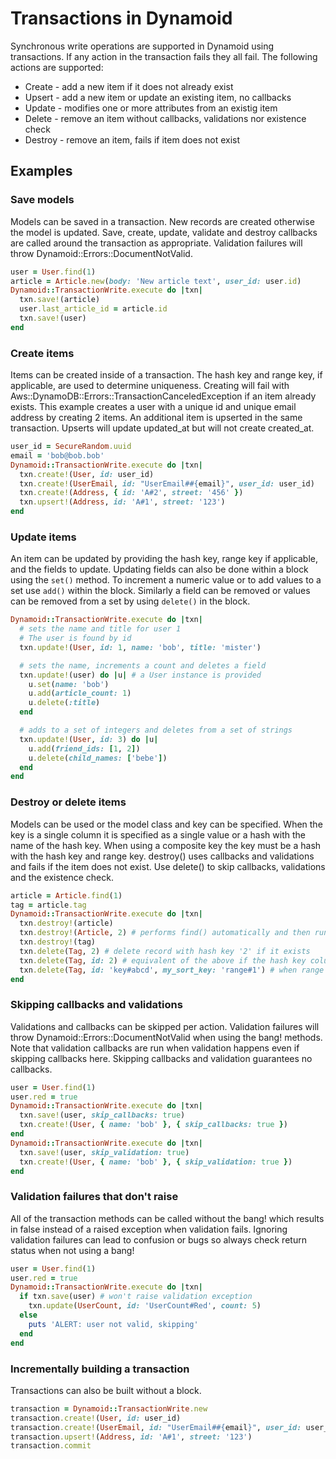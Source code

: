 # Transactions in Dynamoid

Synchronous write operations are supported in Dynamoid using transactions.
If any action in the transaction fails they all fail.
The following actions are supported:

* Create - add a new item if it does not already exist
* Upsert - add a new item or update an existing item, no callbacks
* Update - modifies one or more attributes from an existig item
* Delete - remove an item without callbacks, validations nor existence check
* Destroy - remove an item, fails if item does not exist

## Examples



### Save models
Models can be saved in a transaction.
New records are created otherwise the model is updated.
Save, create, update, validate and destroy callbacks are called around the transaction as appropriate.
Validation failures will throw Dynamoid::Errors::DocumentNotValid.

```ruby
user = User.find(1)
article = Article.new(body: 'New article text', user_id: user.id)
Dynamoid::TransactionWrite.execute do |txn|
  txn.save!(article)
  user.last_article_id = article.id
  txn.save!(user)
end
```

### Create items
Items can be created inside of a transaction.
The hash key and range key, if applicable, are used to determine uniqueness.
Creating will fail with Aws::DynamoDB::Errors::TransactionCanceledException if an item already exists.
This example creates a user with a  unique id and unique email address by creating 2 items.
An additional item is upserted in the same transaction.
Upserts will update updated_at but will not create created_at.

```ruby
user_id = SecureRandom.uuid
email = 'bob@bob.bob'
Dynamoid::TransactionWrite.execute do |txn|
  txn.create!(User, id: user_id)
  txn.create!(UserEmail, id: "UserEmail##{email}", user_id: user_id)
  txn.create!(Address, { id: 'A#2', street: '456' })
  txn.upsert!(Address, id: 'A#1', street: '123')
end
```

### Update items
An item can be updated by providing the hash key, range key if applicable, and the fields to update.
Updating fields can also be done within a block using the `set()` method.
To increment a numeric value or to add values to a set use `add()` within the block.
Similarly a field can be removed or values can be removed from a set by using `delete()` in the block.
```ruby
Dynamoid::TransactionWrite.execute do |txn|
  # sets the name and title for user 1
  # The user is found by id
  txn.update!(User, id: 1, name: 'bob', title: 'mister')

  # sets the name, increments a count and deletes a field
  txn.update!(user) do |u| # a User instance is provided
    u.set(name: 'bob')
    u.add(article_count: 1)
    u.delete(:title)
  end

  # adds to a set of integers and deletes from a set of strings
  txn.update!(User, id: 3) do |u|
    u.add(friend_ids: [1, 2])
    u.delete(child_names: ['bebe'])
  end
end
```

### Destroy or delete items
Models can be used or the model class and key can be specified.
When the key is a single column it is specified as a single value or a hash
with the name of the hash key.
When using a composite key the key must be a hash with the hash key and range key.
destroy() uses callbacks and validations and fails if the item does not exist.
Use delete() to skip callbacks, validations and the existence check.

```ruby
article = Article.find(1)
tag = article.tag
Dynamoid::TransactionWrite.execute do |txn|
  txn.destroy!(article)
  txn.destroy!(Article, 2) # performs find() automatically and then runs destroy callbacks
  txn.destroy!(tag)
  txn.delete(Tag, 2) # delete record with hash key '2' if it exists
  txn.delete(Tag, id: 2) # equivalent of the above if the hash key column is 'id'
  txn.delete(Tag, id: 'key#abcd', my_sort_key: 'range#1') # when range key is required
end
```

### Skipping callbacks and validations
Validations and callbacks can be skipped per action.
Validation failures will throw Dynamoid::Errors::DocumentNotValid when using the bang! methods.
Note that validation callbacks are run when validation happens even if skipping callbacks here.
Skipping callbacks and validation guarantees no callbacks.

```ruby
user = User.find(1)
user.red = true
Dynamoid::TransactionWrite.execute do |txn|
  txn.save!(user, skip_callbacks: true)
  txn.create!(User, { name: 'bob' }, { skip_callbacks: true })
end
Dynamoid::TransactionWrite.execute do |txn|
  txn.save!(user, skip_validation: true)
  txn.create!(User, { name: 'bob' }, { skip_validation: true })
end
```

### Validation failures that don't raise
All of the transaction methods can be called without the bang! which results in
false instead of a raised exception when validation fails.
Ignoring validation failures can lead to confusion or bugs so always check return status when not using a bang!

```ruby
user = User.find(1)
user.red = true
Dynamoid::TransactionWrite.execute do |txn|
  if txn.save(user) # won't raise validation exception
    txn.update(UserCount, id: 'UserCount#Red', count: 5)
  else
    puts 'ALERT: user not valid, skipping'
  end
end
```

### Incrementally building a transaction
Transactions can also be built without a block.

```ruby
transaction = Dynamoid::TransactionWrite.new
transaction.create!(User, id: user_id)
transaction.create!(UserEmail, id: "UserEmail##{email}", user_id: user_id)
transaction.upsert!(Address, id: 'A#1', street: '123')
transaction.commit
```
